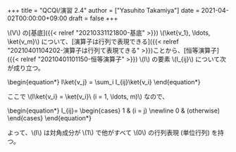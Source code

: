 +++
title = "QCQI/演習 2.4"
author = ["Yasuhito Takamiya"]
date = 2021-04-02T00:00:00+09:00
draft = false
+++

\\(V\\) の[基底]({{< relref "20210331121800-基底" >}}) \\(\ket{v\_1}, \ldots, \ket{v\_m}\\) について、[演算子は行列で表現できる]({{< relref "20210401104202-演算子は行列て表現てきる" >}})ことから、[恒等演算子]({{< relref "20210401101150-恒等演算子" >}}) \\(I\\) の要素 \\(I\_{ij}\\) について次が成り立つ。

\begin{equation\*}
  I\ket{v\_j} = \sum\_i I\_{ij}\ket{v\_i}
\end{equation\*}

ここで \\(I\ket{v\_i} = \ket{v\_i}\ (i = 1, \ldots, m)\\) なので、

\begin{equation\*}
  I\_{ij}=
  \begin{cases}
    1 & (i = j) \newline
    0 & (otherwise)
  \end{cases}
\end{equation\*}

よって、\\(I\\) は対角成分が \\(1\\) で他がすべて \\(0\\) の行列表現 (単位行列) を持つ。
